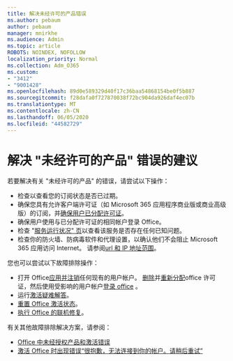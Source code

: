 ```yaml
---
title: 解决未经许可的产品错误
ms.author: pebaum
author: pebaum
manager: mnirkhe
ms.audience: Admin
ms.topic: article
ROBOTS: NOINDEX, NOFOLLOW
localization_priority: Normal
ms.collection: Adm_O365
ms.custom:
- "3412"
- "9001428"
ms.openlocfilehash: 89d0e589329d40f17c36baa54868154be0f5b887
ms.sourcegitcommit: f28dafa0f727870038f72bc904da926daf4ec07b
ms.translationtype: MT
ms.contentlocale: zh-CN
ms.lasthandoff: 06/05/2020
ms.locfileid: "44582729"
---
```

# <a name="suggestions-for-solving-unlicensed-product-errors"></a>解决 "未经许可的产品" 错误的建议

若要解决有关 "未经许可的产品" 的错误，请尝试以下操作：

- 检查以查看您的订阅状态是否已过期。
- 确保您具有允许客户端许可证（如 Microsoft 365 应用程序商业版或商业高级版）的订阅，并[确保用户已分配许可证](https://docs.microsoft.com/microsoft-365/admin/add-users/add-users)。 
- 确保用户使用与已分配许可证的相同帐户登录 Office。
- 检查 "[服务运行状况" 页](https://docs.microsoft.com/office365/enterprise/view-service-health)以查看该服务是否存在任何已知问题。
- 检查你的防火墙、防病毒软件和代理设置，以确认他们不会阻止 Microsoft 365 应用访问 Internet。 请参阅[url 和 IP 地址范围](https://docs.microsoft.com/office365/enterprise/urls-and-ip-address-ranges)。

您也可以尝试以下故障排除操作： 

- 打开 Office[应用并注销](https://support.office.com/article/5a20dc11-47e9-4b6f-945d-478cb6d92071)任何现有的用户帐户。 [删除](https://docs.microsoft.com/microsoft-365/admin/manage/remove-licenses-from-users)并[重新分配](https://docs.microsoft.com/microsoft-365/admin/manage/assign-licenses-to-users)office 许可证，然后使用受影响的用户帐户[登录 office](https://support.office.com/article/628ea040-f265-49de-b986-be09c3ebf8a9) 。
- 运行[激活疑难解答](https://aka.ms/SARA-OfficeActivation-Alchemy)。
- [重置 Office 激活状态](https://docs.microsoft.com/office365/troubleshoot/activation/reset-office-365-proplus-activation-state)。 
- [执行 Office 的联机修复](https://support.office.com/Article/7821d4b6-7c1d-4205-aa0e-a6b40c5bb88b)。

有关其他故障排除解决方案，请参阅： 

- [Office 中未经授权产品和激活错误](https://support.office.com/Article/0d23d3c0-c19c-4b2f-9845-5344fedc4380)
- [激活 Office 时出现错误“很抱歉，无法连接到你的帐户。请稍后重试”](https://docs.microsoft.com/office/troubleshoot/activation-installation/issue-when-activate-office-from-office-365)